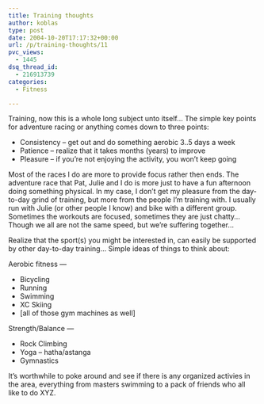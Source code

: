 ```yaml
---
title: Training thoughts
author: koblas
type: post
date: 2004-10-20T17:17:32+00:00
url: /p/training-thoughts/11
pvc_views:
  - 1445
dsq_thread_id:
  - 216913739
categories:
  - Fitness

---
```

Training, now this is a whole long subject unto itself&#8230; The simple key points for adventure racing or anything comes down to three points:

* Consistency &#8211; get out and do something aerobic 3..5 days a week
* Patience &#8211; realize that it takes months (years) to improve
* Pleasure &#8211; if you&#8217;re not enjoying the activity, you won&#8217;t keep going

Most of the races I do are more to provide focus rather then ends. The adventure race that Pat, Julie and I do is more just to have a fun afternoon doing something physical. In my case, I don&#8217;t get my pleasure from the day-to-day grind of training, but more from the people I&#8217;m training with. I usually run with Julie (or other people I know) and bike with a different group. Sometimes the workouts are focused, sometimes they are just chatty&#8230; Though we all are not the same speed, but we&#8217;re suffering together&#8230;

Realize that the sport(s) you might be interested in, can easily be supported by other day-to-day training&#8230; Simple ideas of things to think about:

Aerobic fitness &#8212; 

* Bicycling
* Running
* Swimming
* XC Skiing
* [all of those gym machines as well]

Strength/Balance &#8212;

* Rock Climbing
* Yoga &#8211; hatha/astanga
* Gymnastics

It&#8217;s worthwhile to poke around and see if there is any organized activies in the area, everything from masters swimming to a pack of friends who all like to do XYZ.
